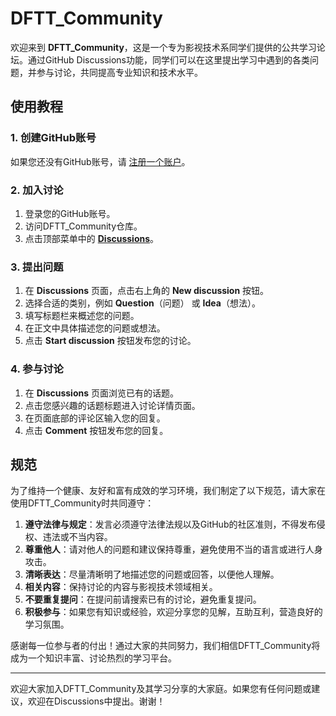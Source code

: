# DFTT_Community

欢迎来到 **DFTT_Community**，这是一个专为影视技术系同学们提供的公共学习论坛。通过GitHub Discussions功能，同学们可以在这里提出学习中遇到的各类问题，并参与讨论，共同提高专业知识和技术水平。

## 使用教程

### 1. 创建GitHub账号

如果您还没有GitHub账号，请 [注册一个账户](https://github.com/join)。

### 2. 加入讨论

1. 登录您的GitHub账号。
2. 访问DFTT_Community仓库。
3. 点击顶部菜单中的 [**Discussions**](https://github.com/DFTTStudyGroup/DFTT_Community/discussions)。

### 3. 提出问题

1. 在 **Discussions** 页面，点击右上角的 **New discussion** 按钮。
2. 选择合适的类别，例如 **Question**（问题） 或 **Idea**（想法）。
3. 填写标题栏来概述您的问题。
4. 在正文中具体描述您的问题或想法。
5. 点击 **Start discussion** 按钮发布您的讨论。

### 4. 参与讨论

1. 在 **Discussions** 页面浏览已有的话题。
2. 点击您感兴趣的话题标题进入讨论详情页面。
3. 在页面底部的评论区输入您的回复。
4. 点击 **Comment** 按钮发布您的回复。

## 规范

为了维持一个健康、友好和富有成效的学习环境，我们制定了以下规范，请大家在使用DFTT_Community时共同遵守：

1. **遵守法律与规定**：发言必须遵守法律法规以及GitHub的社区准则，不得发布侵权、违法或不当内容。
2. **尊重他人**：请对他人的问题和建议保持尊重，避免使用不当的语言或进行人身攻击。
3. **清晰表达**：尽量清晰明了地描述您的问题或回答，以便他人理解。
4. **相关内容**：保持讨论的内容与影视技术领域相关。
5. **不要重复提问**：在提问前请搜索已有的讨论，避免重复提问。
6. **积极参与**：如果您有知识或经验，欢迎分享您的见解，互助互利，营造良好的学习氛围。 

感谢每一位参与者的付出！通过大家的共同努力，我们相信DFTT_Community将成为一个知识丰富、讨论热烈的学习平台。

---

欢迎大家加入DFTT_Community及其学习分享的大家庭。如果您有任何问题或建议，欢迎在Discussions中提出。谢谢！
